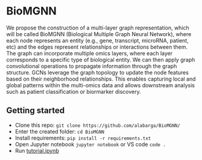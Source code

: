 # BioMGNN

We propose the construction of a multi-layer graph representation, which will be called BioMGNN (Biological Multiple Graph Neural Network), where each node represents an entity (e.g., gene, transcript, microRNA, patient, etc) and the edges represent relationships or interactions between them. The graph can incorporate multiple omics layers, where each layer corresponds to a specific type of biological entity. We can then apply graph convolutional operations to propagate information through the graph structure. GCNs leverage the graph topology to update the node features based on their neighborhood relationships. This enables capturing local and global patterns within the multi-omics data and allows downstream analysis such as patient classification or biormarker discovery.

## Getting started

-  Clone this repo: `git clone https://github.com/alabarga/BioMGNN/`
-  Enter the created folder: `cd BioMGNN`
-  Install requirements: `pip install -r requirements.txt`
-  Open Jupyter notebook `jupyter notebook` or VS code `code .`
-  Run [tutorial.ipynb]()
